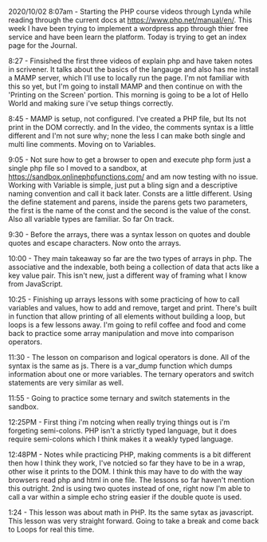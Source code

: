 2020/10/02
8:07am - Starting the PHP course videos through Lynda while reading through the current docs at https://www.php.net/manual/en/.
This week I have been trying to implement a wordpress app through thier free service and have been learn the platform. Today is
trying to get an index page for the Journal.

8:27 - Finsished the first three videos of explain php and have taken notes in scrivener. It talks about the basics of the langauge and also has me install a MAMP server, which I'll use to locally run the page. I'm not familiar with this so yet, but I'm going to install MAMP and then continue on with the 'Printing on the Screen' portion. This morning is going to be a lot of Hello World and making sure i've setup things correctly.

8:45 - MAMP is setup, not configured. I've created a PHP file, but Its not print in the DOM correctly. and In the video, the comments syntax is a little different and I'm not sure why; none the less I can make both single and multi line comments. Moving on to Variables.

9:05 - Not sure how to get a browser to open and execute php form just a single php file so I moved to a sandbox, at https://sandbox.onlinephpfunctions.com/ and am now testing with no issue. Working with Variable is simple, just put a bling sign and a descriptive naming convention and call it back later. Consts are a little different. Using the define statement and parens, inside the parens gets two parameters, the first is the name of the const and the second is the value of the const. Also all variable types are familiar. So far On track.

9:30 - Before the arrays, there was a syntax lesson on quotes and double quotes and escape characters. Now onto the arrays.

10:00 - They main takeaway so far are the two types of arrays in php. The associative and the indexable, both being a collection of data that acts like a key value pair. This isn't new, just a different way of framing what I know from JavaScript.

10:25 - Finishing up arrays lessons with some practicing of how to call variables and values, how to add and remove, target and print. There's built in function that allow printing of all elements without building a loop, but loops is a few lessons away. I'm going to refil coffee and food and come back to practice some array manipulation and move into comparison operators.

11:30 - The lesson on comparison and logical operators is done. All of the syntax is the same as js. There is a var_dump function which dumps information about one or more variables. The ternary operators and switch statements are very similar as well.

11:55 - Going to practice some ternary and switch statements in the sandbox.

12:25PM - First thing i'm notcing when really trying things out is i'm forgeting semi-colons. PHP isn't a strictly typed language, but it does require semi-colons which I think makes it a weakly typed language.

12:48PM - Notes while practicing PHP, making comments is a bit different then how I think they work, I've notcied so far they have to be in a <?php ?> wrap, other wise it prints to the DOM. I think this may have to do with the way browsers read php and html in one file. The lessons so  far haven't mention this outright. 2nd is using two quotes instead of one, right now I'm able to call a var within a simple echo string easier if the double quote is used.

1:24 - This lesson was about math in PHP. Its the same sytax as javascript. This lesson was very straight forward. Going to take a break and come back to Loops for real this time.